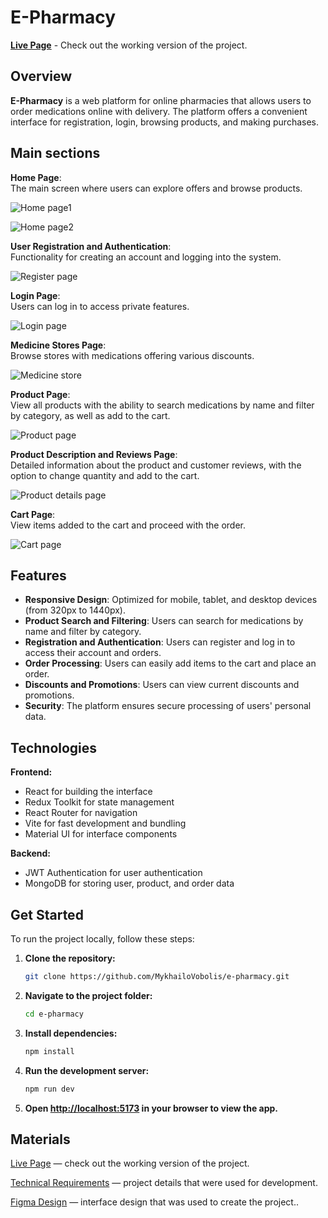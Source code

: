# E-Pharmacy

[**Live Page**](https://top-e-pharmacy.vercel.app/) - Check out the working version of the project.

## Overview

**E-Pharmacy** is a web platform for online pharmacies that allows users to order medications online with delivery. The platform offers a convenient interface for registration, login, browsing products, and making purchases.

## Main sections

**Home Page**:  
The main screen where users can explore offers and browse products.

![Home page1](./src/assets/images/readme/home-page1.png)

![Home page2](./src/assets/images/readme/home-page2.png)

**User Registration and Authentication**:  
Functionality for creating an account and logging into the system.

![Register page](./src/assets/images/readme/register-page.png)

**Login Page**:  
Users can log in to access private features.

![Login page](./src/assets/images/readme/login-page.png)

**Medicine Stores Page**:  
Browse stores with medications offering various discounts.

![Medicine store](./src/assets/images/readme/medicine-store.png)

**Product Page**:  
View all products with the ability to search medications by name and filter by category, as well as add to the cart.

![Product page](./src/assets/images/readme/product-page.png)

**Product Description and Reviews Page**:  
Detailed information about the product and customer reviews, with the option to change quantity and add to the cart.

![Product details page](./src/assets/images/readme/product-details-page.png)

**Cart Page**:  
View items added to the cart and proceed with the order.

![Cart page](./src/assets/images/readme/cart-page.png)

## Features

- **Responsive Design**: Optimized for mobile, tablet, and desktop devices (from 320px to 1440px).
- **Product Search and Filtering**: Users can search for medications by name and filter by category.
- **Registration and Authentication**: Users can register and log in to access their account and orders.
- **Order Processing**: Users can easily add items to the cart and place an order.
- **Discounts and Promotions**: Users can view current discounts and promotions.
- **Security**: The platform ensures secure processing of users' personal data.

## Technologies

**Frontend:**

- React for building the interface
- Redux Toolkit for state management
- React Router for navigation
- Vite for fast development and bundling
- Material UI for interface components

**Backend:**

- JWT Authentication for user authentication
- MongoDB for storing user, product, and order data

## Get Started

To run the project locally, follow these steps:

1. **Clone the repository:**

   ```bash
   git clone https://github.com/MykhailoVobolis/e-pharmacy.git
   ```

2. **Navigate to the project folder:**

   ```bash
   cd e-pharmacy
   ```

3. **Install dependencies:**

   ```bash
   npm install
   ```

4. **Run the development server:**

   ```bash
   npm run dev
   ```

5. **Open [http://localhost:5173](http://localhost:5173) in your browser to view the app.**

## Materials

[Live Page](https://top-e-pharmacy.vercel.app/) — check out the working version of the project.

[Technical Requirements](https://docs.google.com/spreadsheets/d/1TdZTkbTSEcscopFAAH1XiiAbkP8IOawIugpvaG9xnuw/edit?gid=0#gid=0) — project details that were used for development.

[Figma Design](<https://www.figma.com/file/qrKzOBVqM6zOZNFkTOpEO0/E-PHARMACY-(clients)?type=design&node-id=0-1&mode=design&t=O9kTuPJAS2bjEuwM-0>) — interface design that was used to create the project..

